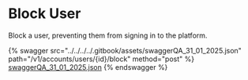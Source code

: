 # Block User

Block a user, preventing them from signing in to the platform.

{% swagger src="../../../../.gitbook/assets/swaggerQA_31_01_2025.json" path="/v1/accounts/users/{id}/block" method="post" %}
[swaggerQA_31_01_2025.json](../../../../.gitbook/assets/swaggerQA_31_01_2025.json)
{% endswagger %}

